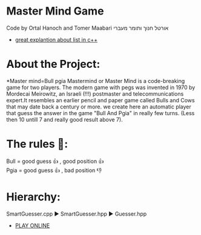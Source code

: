 # Master Mind Game
Code by Ortal Hanoch and Tomer Maabari
אורטל חנוך ותומר מעברי

* [great explantion about list in c++](https://www.geeksforgeeks.org/list-cpp-stl/)

# About the Project:
*Master mind=Bull pgia
Mastermind or Master Mind is a code-breaking game for two players. The modern game with pegs was invented in 1970 by Mordecai Meirowitz, an Israeli (!!!) postmaster and telecommunications expert.It resembles an earlier pencil and paper game called Bulls and Cows that may date back a century or more.
we create here an automatic player that guess the answer in the game "Bull And Pgia" in really few turns. (Less then 10 untill 7 and  really good result above 7).

# The rules 👾:
Bull = good guess :+1: , good position :+1:  
Pgia = good guess :+1: , bad position :-1:

# Hierarchy:
SmartGuesser.cpp :arrow_forward: SmartGuesser.hpp :arrow_forward: Guesser.hpp

* [PLAY ONLINE](http://www.archimedes-lab.org/mastermind.html)

